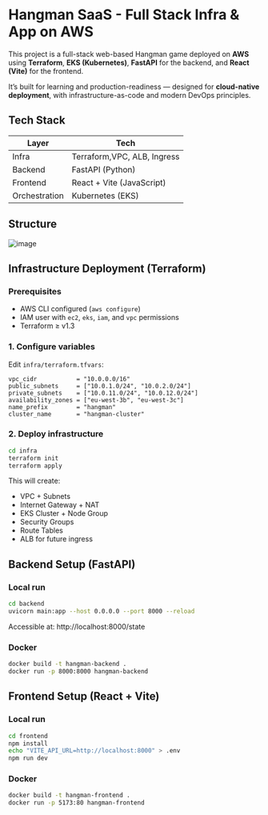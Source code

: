 # Hangman SaaS - Full Stack Infra & App on AWS

This project is a full-stack web-based Hangman game deployed on **AWS** using **Terraform**, **EKS (Kubernetes)**, **FastAPI** for the backend, and **React (Vite)** for the frontend.

It’s built for learning and production-readiness — designed for **cloud-native deployment**, with infrastructure-as-code and modern DevOps principles.

## Tech Stack

| Layer         | Tech                        |
|---------------|-----------------------------|
| Infra         | Terraform,VPC, ALB, Ingress |
| Backend       | FastAPI (Python)            |
| Frontend      | React + Vite (JavaScript)   |
| Orchestration | Kubernetes (EKS)            |

## Structure

![image](https://github.com/user-attachments/assets/676b8295-d43a-4180-b80a-dac2b685a4e3)


## Infrastructure Deployment (Terraform)

### Prerequisites

- AWS CLI configured (`aws configure`)
- IAM user with `ec2`, `eks`, `iam`, and `vpc` permissions
- Terraform ≥ v1.3

### 1. Configure variables

Edit `infra/terraform.tfvars`:

```hcl
vpc_cidr           = "10.0.0.0/16"
public_subnets     = ["10.0.1.0/24", "10.0.2.0/24"]
private_subnets    = ["10.0.11.0/24", "10.0.12.0/24"]
availability_zones = ["eu-west-3b", "eu-west-3c"]
name_prefix        = "hangman"
cluster_name       = "hangman-cluster"
```

### 2. Deploy infrastructure

```bash
cd infra
terraform init
terraform apply
```

This will create:

- VPC + Subnets
- Internet Gateway + NAT
- EKS Cluster + Node Group
- Security Groups
- Route Tables
- ALB for future ingress

## Backend Setup (FastAPI)

### Local run

```bash
cd backend
uvicorn main:app --host 0.0.0.0 --port 8000 --reload
```
Accessible at: http://localhost:8000/state

### Docker

```bash
docker build -t hangman-backend .
docker run -p 8000:8000 hangman-backend
```
## Frontend Setup (React + Vite)

### Local run

```bash
cd frontend
npm install
echo "VITE_API_URL=http://localhost:8000" > .env
npm run dev
```

### Docker

```bash
docker build -t hangman-frontend .
docker run -p 5173:80 hangman-frontend
```

